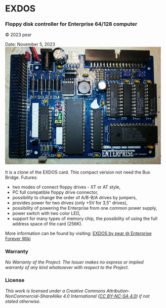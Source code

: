 # EXDOS
### Floppy disk controller for Enterprise 64/128 computer
© 2023 pear

Date: November 5, 2023
![EXDOS](/Docs/EXDOSv2.jpg)

It is a clone of the EXDOS card. This compact version not need the Bus Bridge. Futures:
* two modes of connect floppy drives - XT or AT style,
* PC full compatible floppy drive connector,
* possibility to change the order of A/B-B/A drives by jumpers,
* provides power for two drives (only +5V for 3,5" drives),
* possibility of powering the Enterprise from one common power supply,
* power switch with two color LED,
* support for many types of memory chip, the possibility of using the full address space of the card (256K).

More information can be found by visiting: [EXDOS by pear @ Enterprise Forever Wiki](https://wiki.enterpriseforever.com/index.php?title=EXDOS_by_pear)

### Warranty


*No Warranty of the Project. The Issuer makes no express or implied warranty of any kind whatsoever with respect to the Project.*



### License


*This work is licensed under a Creative Commons Attribution-NonCommercial-ShareAlike 4.0 International ([CC BY-NC-SA 4.0](https://creativecommons.org/licenses/by-nc-sa/4.0/)) if not stated otherwise.*

